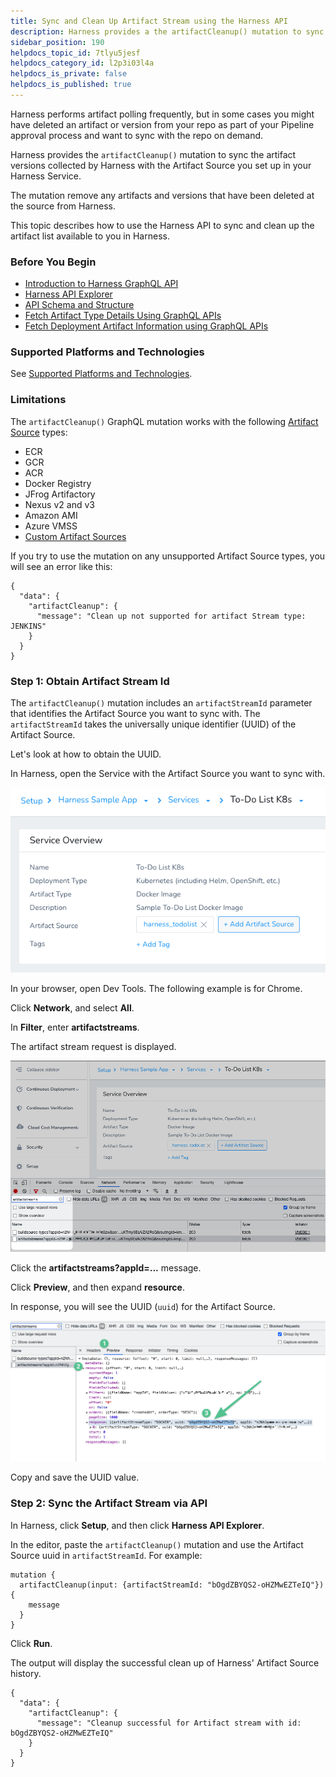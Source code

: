 ```yaml
---
title: Sync and Clean Up Artifact Stream using the Harness API
description: Harness provides a the artifactCleanup() mutation to sync the artifact versions collected by Harness with the artifact source you set up in your Harness Service.
sidebar_position: 190
helpdocs_topic_id: 7tlyu5jesf
helpdocs_category_id: l2p3i03l4a
helpdocs_is_private: false
helpdocs_is_published: true
---
```


Harness performs artifact polling frequently, but in some cases you might have deleted an artifact or version from your repo as part of your Pipeline approval process and want to sync with the repo on demand.

Harness provides the `artifactCleanup()` mutation to sync the artifact versions collected by Harness with the Artifact Source you set up in your Harness Service.

The mutation remove any artifacts and versions that have been deleted at the source from Harness.

This topic describes how to use the Harness API to sync and clean up the artifact list available to you in Harness.

### Before You Begin

* [​Introduction to Harness GraphQL API](harness-api.md)
* [Harness API Explorer](harness-api-explorer.md)
* [API Schema and Structure](api-schema-and-structure.md)
* [Fetch Artifact Type Details Using GraphQL APIs](fetch-artifact-type-using-graph-ql-apis.md)
* [Fetch Deployment Artifact Information using GraphQL APIs](fetch-deployment-artifact-information.md)

### Supported Platforms and Technologies

See [Supported Platforms and Technologies](../../../starthere-firstgen/supported-platforms.md).

### Limitations

The `artifactCleanup()` GraphQL mutation works with the following [Artifact Source](../../../continuous-delivery/model-cd-pipeline/setup-services/service-types-and-artifact-sources.md) types:

* ECR
* GCR
* ACR
* Docker Registry
* JFrog Artifactory
* Nexus v2 and v3
* Amazon AMI
* Azure VMSS
* [Custom Artifact Sources](../../../continuous-delivery/model-cd-pipeline/setup-services/custom-artifact-source.md)

If you try to use the mutation on any unsupported Artifact Source types, you will see an error like this:


```
{  
  "data": {  
    "artifactCleanup": {  
      "message": "Clean up not supported for artifact Stream type: JENKINS"  
    }  
  }  
}
```
### Step 1: Obtain Artifact Stream Id

The `artifactCleanup()` mutation includes an `artifactStreamId` parameter that identifies the Artifact Source you want to sync with. The `artifactStreamId` takes the universally unique identifier (UUID) of the Artifact Source.

Let's look at how to obtain the UUID.

In Harness, open the Service with the Artifact Source you want to sync with.

![](./static/sync-and-clean-up-artifact-stream-using-the-harness-api-15.png)

In your browser, open Dev Tools. The following example is for Chrome.

Click **Network**, and select **All**.

In **Filter**, enter **artifactstreams**.

The artifact stream request is displayed.

![](./static/sync-and-clean-up-artifact-stream-using-the-harness-api-16.png)

Click the **artifactstreams?appId=...** message.

Click **Preview**, and then expand **resource**.

In response, you will see the UUID (`uuid`) for the Artifact Source.

![](./static/sync-and-clean-up-artifact-stream-using-the-harness-api-17.png)

Copy and save the UUID value.

### Step 2: Sync the Artifact Stream via API

In Harness, click **Setup**, and then click **Harness API Explorer**.

In the editor, paste the `artifactCleanup()` mutation and use the Artifact Source uuid in `artifactStreamId`. For example:


```
mutation {  
  artifactCleanup(input: {artifactStreamId: "bOgdZBYQS2-oHZMwEZTeIQ"}) {  
    message  
  }  
}
```
Click **Run**.

The output will display the successful clean up of Harness' Artifact Source history.


```
{  
  "data": {  
    "artifactCleanup": {  
      "message": "Cleanup successful for Artifact stream with id: bOgdZBYQS2-oHZMwEZTeIQ"  
    }  
  }  
}
```
